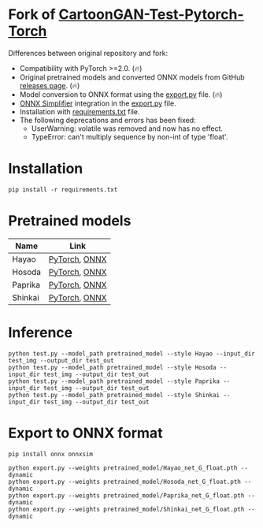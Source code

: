 # Fork of [CartoonGAN-Test-Pytorch-Torch](https://github.com/Yijunmaverick/CartoonGAN-Test-Pytorch-Torch)

Differences between original repository and fork:

* Compatibility with PyTorch >=2.0. (🔥)
* Original pretrained models and converted ONNX models from GitHub [releases page](https://github.com/clibdev/CartoonGAN-Test-Pytorch-Torch/releases). (🔥)
* Model conversion to ONNX format using the [export.py](export.py) file. (🔥)
* [ONNX Simplifier](https://github.com/daquexian/onnx-simplifier) integration in the [export.py](export.py) file.
* Installation with [requirements.txt](requirements.txt) file.
* The following deprecations and errors has been fixed:
  * UserWarning: volatile was removed and now has no effect.
  * TypeError: can't multiply sequence by non-int of type 'float'.

# Installation

```shell
pip install -r requirements.txt
```

# Pretrained models

| Name    | Link                                                                                                                                                                                                                                     |
|---------|------------------------------------------------------------------------------------------------------------------------------------------------------------------------------------------------------------------------------------------|
| Hayao   | [PyTorch](https://github.com/clibdev/CartoonGAN-Test-Pytorch-Torch/releases/latest/download/Hayao_net_G_float.pth), [ONNX](https://github.com/clibdev/CartoonGAN-Test-Pytorch-Torch/releases/latest/download/Hayao_net_G_float.onnx)     |
| Hosoda  | [PyTorch](https://github.com/clibdev/CartoonGAN-Test-Pytorch-Torch/releases/latest/download/Hosoda_net_G_float.pth), [ONNX](https://github.com/clibdev/CartoonGAN-Test-Pytorch-Torch/releases/latest/download/Hosoda_net_G_float.onnx)   |
| Paprika | [PyTorch](https://github.com/clibdev/CartoonGAN-Test-Pytorch-Torch/releases/latest/download/Paprika_net_G_float.pth), [ONNX](https://github.com/clibdev/CartoonGAN-Test-Pytorch-Torch/releases/latest/download/Paprika_net_G_float.onnx) |
| Shinkai | [PyTorch](https://github.com/clibdev/CartoonGAN-Test-Pytorch-Torch/releases/latest/download/Shinkai_net_G_float.pth), [ONNX](https://github.com/clibdev/CartoonGAN-Test-Pytorch-Torch/releases/latest/download/Shinkai_net_G_float.onnx) |

# Inference

```shell
python test.py --model_path pretrained_model --style Hayao --input_dir test_img --output_dir test_out
python test.py --model_path pretrained_model --style Hosoda --input_dir test_img --output_dir test_out
python test.py --model_path pretrained_model --style Paprika --input_dir test_img --output_dir test_out
python test.py --model_path pretrained_model --style Shinkai --input_dir test_img --output_dir test_out
```

# Export to ONNX format

```shell
pip install onnx onnxsim
```
```shell
python export.py --weights pretrained_model/Hayao_net_G_float.pth --dynamic
python export.py --weights pretrained_model/Hosoda_net_G_float.pth --dynamic
python export.py --weights pretrained_model/Paprika_net_G_float.pth --dynamic
python export.py --weights pretrained_model/Shinkai_net_G_float.pth --dynamic
```
